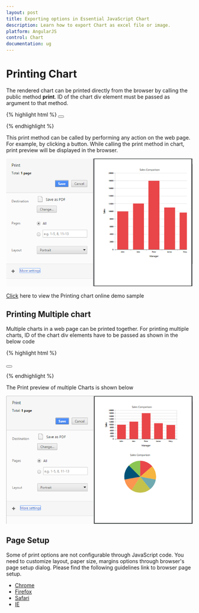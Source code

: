 ```yaml
---
layout: post
title: Exporting options in Essential JavaScript Chart
description: Learn how to export Chart as excel file or image.
platform: AngularJS
control: Chart
documentation: ug
---
```


# Printing Chart

The rendered chart can be printed directly from the browser by calling the public method **print**. ID of the chart div element must be passed as argument to that method.

{% highlight html %}
   <button type="button" onclick="print()" ></button> 
   <div id="container" ej-chart  >
   </div>
   <script>
   angular.module('syncApp', ['ejangular'])
   .controller('Chart', function ($scope) {
       });
  function print() {
var chartObj = $("#container").ejChart("instance");
chartObj.print("container");
        }
    </script>
</body>

{% endhighlight %}


This print method can be called by performing any action on the web page. For example, by clicking a button. While calling the print method in chart, print preview will be displayed in the browser.

![](Printing_images/Printing_img1.png)

[Click](http://ngjq.syncfusion.com/#/chart/export) here to view the Printing chart online demo sample

## Printing Multiple chart

Multiple charts in a web page can be printed together. For printing multiple charts, ID of the chart div elements have to be passed as shown in the below code 


{% highlight html %}

   <button type="button" onclick="print()" ></button> 
   <div id="container1" ej-chart  >
   </div>
   <div id="container2" ej-chart  >
   </div>
   <script>
   angular.module('syncApp', ['ejangular'])
   .controller('Chart', function ($scope) {
       });
  function print() {
var chartObj = $("#container1").ejChart("instance");
chartObj.print("container1","container2");
        }
    </script>
</body>

{% endhighlight %}

The Print preview of multiple Charts is shown below 

![](Printing_images/Printing_img2.png)

## Page Setup

Some of print options are not configurable through JavaScript code. You need to customize layout, paper size, margins options through browser's page setup dialog. Please find the following guidelines link to browser page setup.

* [Chrome](https://support.google.com/chrome/answer/1379552?hl=en)
* [Firefox](https://support.mozilla.org/en-US/kb/how-print-web-pages-firefox)
* [Safari](http://www.mintprintables.com/print-tips/adjust-margins-osx/)
* [IE](http://www.helpteaching.com/help/print/index.htm) 
